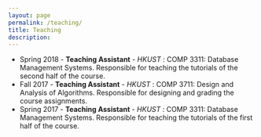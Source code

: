 ```yaml
---
layout: page
permalink: /teaching/
title: Teaching
description: 
---
```


* Spring 2018 - **Teaching Assistant** - *HKUST* : COMP 3311: Database Management Systems. Responsible for teaching the tutorials of the second half of the course. 
* Fall 2017 - **Teaching Assistant** - *HKUST* : COMP 3711: Design and Analysis of Algorithms. Responsible for designing and grading the course assignments.
* Spring 2017 - **Teaching Assistant** - *HKUST* : COMP 3311: Database Management Systems. Responsible for teaching the tutorials of the first half of the course. 
